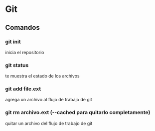 # Git

## Comandos

### git init

inicia el repositorio

### git status

te muestra el estado de los archivos

### git add file.ext

agrega un archivo al flujo de trabajo de git

### git rm archivo.ext (--cached para quitarlo completamente)

quitar un archivo del flujo de trabajo de git

